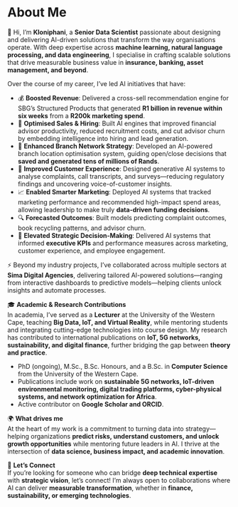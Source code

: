 # About Me  

👋 Hi, I’m **Kloniphani**, a **Senior Data Scientist** passionate about designing and delivering AI-driven solutions that transform the way organisations operate. With deep expertise across **machine learning, natural language processing, and data engineering**, I specialise in crafting scalable solutions that drive measurable business value in **insurance, banking, asset management, and beyond**.  

Over the course of my career, I’ve led AI initiatives that have:  
- 💰 **Boosted Revenue**: Delivered a cross-sell recommendation engine for SBG’s Structured Products that generated **R1 billion in revenue within six weeks** from a **R200k marketing spend**.  
- 🎯 **Optimised Sales & Hiring**: Built AI engines that improved financial advisor productivity, reduced recruitment costs, and cut advisor churn by embedding intelligence into hiring and lead generation.  
- 🏦 **Enhanced Branch Network Strategy**: Developed an AI-powered branch location optimisation system, guiding open/close decisions that **saved and generated tens of millions of Rands**.  
- 📢 **Improved Customer Experience**: Designed generative AI systems to analyse complaints, call transcripts, and surveys—reducing regulatory findings and uncovering voice-of-customer insights.  
- 📈 **Enabled Smarter Marketing**: Deployed AI systems that tracked marketing performance and recommended high-impact spend areas, allowing leadership to make truly **data-driven funding decisions**.  
- 🔍 **Forecasted Outcomes**: Built models predicting complaint outcomes, book recycling patterns, and advisor churn.  
- 🧭 **Elevated Strategic Decision-Making**: Delivered AI systems that informed **executive KPIs** and performance measures across marketing, customer experience, and employee engagement.  

⚡ Beyond my industry projects, I’ve collaborated across multiple sectors at **Sima Digital Agencies**, delivering tailored AI-powered solutions—ranging from interactive dashboards to predictive models—helping clients unlock insights and automate processes.  

🎓 **Academic & Research Contributions**  
In academia, I’ve served as a **Lecturer** at the University of the Western Cape, teaching **Big Data, IoT, and Virtual Reality**, while mentoring students and integrating cutting-edge technologies into course design. My research has contributed to international publications on **IoT, 5G networks, sustainability, and digital finance**, further bridging the gap between **theory and practice**. 

- PhD (ongoing), M.Sc., B.Sc. Honours, and a B.Sc. in **Computer Science** from the University of the Western Cape.  
- Publications include work on **sustainable 5G networks, IoT-driven environmental monitoring, digital trading platforms, cyber-physical systems, and network optimization for Africa**.  
- Active contributor on **Google Scholar and ORCID**.  

🌍 **What drives me**  
At the heart of my work is a commitment to turning data into strategy—helping organizations **predict risks, understand customers, and unlock growth opportunities** while mentoring future leaders in AI. I thrive at the intersection of **data science, business impact, and academic innovation**.  

🔗 **Let’s Connect**  
If you’re looking for someone who can bridge **deep technical expertise** with **strategic vision**, let’s connect! I’m always open to collaborations where AI can deliver **measurable transformation**, whether in **finance, sustainability, or emerging technologies**.  

